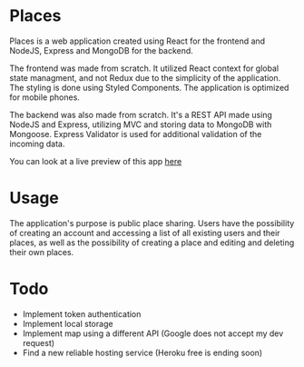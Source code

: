 # Places
Places is a web application created using React for the frontend and NodeJS, Express and MongoDB for the backend.

The frontend was made from scratch. It utilized React context for global state managment, and not Redux due to the simplicity of the application. The styling is done using Styled Components. The application is optimized for mobile phones.

The backend was also made from scratch. It's a REST API made using NodeJS and Express, utilizing MVC and storing data to MongoDB with Mongoose. Express Validator is used for additional validation of the incoming data.

You can look at a live preview of this app <a href="https://places-sharing-app-smileyface.herokuapp.com/">here</a>

# Usage

The application's purpose is public place sharing. Users have the possibility of creating an account and accessing a list of all existing users and their places, as well as the possibility of creating a place and editing and deleting their own places.

# Todo

<ul>
  <li>Implement token authentication</li>
  <li>Implement local storage</li>
  <li>Implement map using a different API (Google does not accept my dev request)</li>
  <li>Find a new reliable hosting service (Heroku free is ending soon)</li>
</ul>
